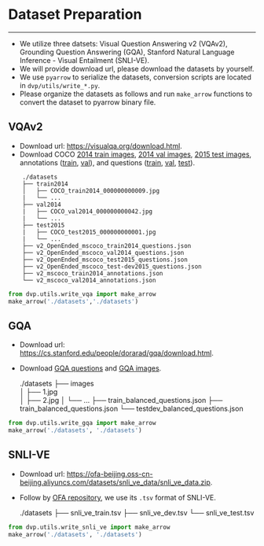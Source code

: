 # Dataset Preparation

---
* We utilize three datsets: Visual Question Answering v2 (VQAv2), Grounding Question Answering (GQA), Stanford Natural Language Inference - Visual Entailment (SNLI-VE).
* We will provide download url, please download the datasets by yourself.
* We use `pyarrow` to serialize the datasets, conversion scripts are located in `dvp/utils/write_*.py`.
* Please organize the datasets as follows and run `make_arrow` functions to convert the dataset to pyarrow binary file.


## VQAv2
* Download url: https://visualqa.org/download.html.
* Download COCO [2014 train images](http://images.cocodataset.org/zips/train2014.zip), [2014 val images](http://images.cocodataset.org/zips/val2014.zip), [2015 test images](http://images.cocodataset.org/zips/test2015.zip), annotations ([train](https://s3.amazonaws.com/cvmlp/vqa/mscoco/vqa/v2_Annotations_Train_mscoco.zip), [val](https://s3.amazonaws.com/cvmlp/vqa/mscoco/vqa/v2_Annotations_Val_mscoco.zip)), and questions ([train](https://s3.amazonaws.com/cvmlp/vqa/mscoco/vqa/v2_Questions_Train_mscoco.zip), [val](https://s3.amazonaws.com/cvmlp/vqa/mscoco/vqa/v2_Questions_Val_mscoco.zip), [test](https://s3.amazonaws.com/cvmlp/vqa/mscoco/vqa/v2_Questions_Test_mscoco.zip)).

```
    ./datasets
    ├── train2014            
    │   ├── COCO_train2014_000000000009.jpg                
    |   └── ...
    ├── val2014              
    |   ├── COCO_val2014_000000000042.jpg
    |   └── ...  
    ├── test2015              
    |   ├── COCO_test2015_000000000001.jpg
    |   └── ...         
    ├── v2_OpenEnded_mscoco_train2014_questions.json
    ├── v2_OpenEnded_mscoco_val2014_questions.json
    ├── v2_OpenEnded_mscoco_test2015_questions.json
    ├── v2_OpenEnded_mscoco_test-dev2015_questions.json
    ├── v2_mscoco_train2014_annotations.json
    └── v2_mscoco_val2014_annotations.json
```

```python
from dvp.utils.write_vqa import make_arrow
make_arrow('./datasets','./datasets')
```

## GQA
* Download url: https://cs.stanford.edu/people/dorarad/gqa/download.html.
* Download [GQA questions](https://downloads.cs.stanford.edu/nlp/data/gqa/questions1.2.zip) and [GQA images](https://downloads.cs.stanford.edu/nlp/data/gqa/images.zip).


    ./datasets
    ├── images          
    │   ├── 1.jpg                  
    │   ├── 2.jpg
    │   └── ...
    ├── train_balanced_questions.json
    ├── train_balanced_questions.json
    └── testdev_balanced_questions.json


```python
from dvp.utils.write_gqa import make_arrow
make_arrow('./datasets', './datasets')
```

## SNLI-VE
* Download url: https://ofa-beijing.oss-cn-beijing.aliyuncs.com/datasets/snli_ve_data/snli_ve_data.zip.
* Follow by [OFA repository](https://github.com/OFA-Sys/OFA/blob/main/datasets.md), we use its ```.tsv``` format of SNLI-VE.


    ./datasets
    ├── snli_ve_train.tsv
    ├── snli_ve_dev.tsv
    └── snli_ve_test.tsv

```python
from dvp.utils.write_snli_ve import make_arrow
make_arrow('./datasets', './datasets')
```

